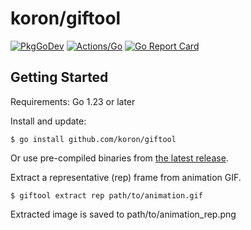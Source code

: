 # koron/giftool

[![PkgGoDev](https://pkg.go.dev/badge/github.com/koron/giftool)](https://pkg.go.dev/github.com/koron/giftool)
[![Actions/Go](https://github.com/koron/giftool/workflows/Go/badge.svg)](https://github.com/koron/giftool/actions?query=workflow%3AGo)
[![Go Report Card](https://goreportcard.com/badge/github.com/koron/giftool)](https://goreportcard.com/report/github.com/koron/giftool)

## Getting Started

Requirements: Go 1.23 or later

Install and update:

```console
$ go install github.com/koron/giftool
```

Or use pre-compiled binaries from [the latest release](https://github.com/koron/giftool/releases/latest).

Extract a representative (rep) frame from animation GIF.

```console
$ giftool extract rep path/to/animation.gif
```

Extracted image is saved to path/to/animation\_rep.png
